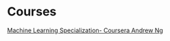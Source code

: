 # Courses 
[Machine Learning Specialization- Coursera Andrew Ng](https://www.coursera.org/specializations/machine-learning-introduction)
